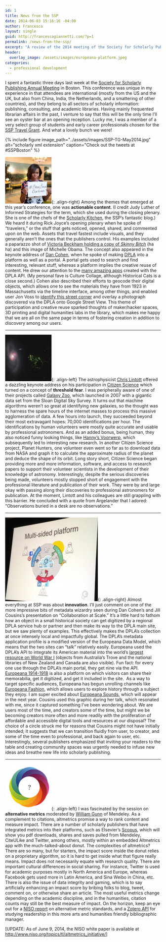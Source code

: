 ```yaml
---
id: 1
title: News from the SSP
date: 2014-06-03 15:16:16 -04:00
author: Francesca
layout: single
guid: http://francescagiannetti.com/?p=1
permalink: /news-from-the-ssp/
excerpt: "A review of the 2014 meeting of the Society for Scholarly Publishing."
header: 
  overlay_image: /assets/images/europeana-platform.jpeg
categories:
  - professional development
---
```

<span class="dropcap">I</span> spent a fantastic three days last week at the <a href="http://www.sspnet.org/events/annual-meeting/event-home/" target="_blank">Society for Scholarly Publishing Annual Meeting</a> in Boston. This conference was unique in my experience in that attendees are international (mostly from the US and the UK, but also from China, India, the Netherlands, and a smattering of other countries), and they belong to all sectors of scholarly information: publishing, consulting, and academic libraries. Having mainly frequented librarian affairs in the past, I venture to say that this will be the only time I&#8217;ll see an oyster bar at an opening reception. Lucky me, I was a member of a very select group of students and early career professionals chosen for the <a href="http://www.sspnet.org/careers/travel-grants-recipients/" target="_blank">SSP Travel Grant</a>. And what a lovely bunch we were!

{% include figure image_path="../assets/images/SSP-TG-May2014.jpg" alt="scholarly xml extension" caption="Check out the tweets at #SSPBoston" %}

![Bring Back Our Girls](/assets/images/bringbackourgirls-150x150.jpg){: .align-right} Among the themes that emerged at this year&#8217;s conference, one was **actionable content**. (I credit Judy Luther of Informed Strategies for the term, which she used during the closing plenary. She is one of the chefs of the <a href="http://scholarlykitchen.sspnet.org/" target="_blank">Scholarly Kitchen</a>, the SSP&#8217;s fantastic blog.) We heard it during Rick Joyce&#8217;s opening plenary when he spoke of &#8220;travelers,&#8221; or the stuff that gets noticed, opened, shared, and commented upon on the web. Assets that travel fastest include visuals, and they generally aren&#8217;t the ones that the publishers control. His examples included a paparazzo shot of <a href="http://www.nytimes.com/2007/08/01/books/01skin.html?pagewanted=all&_r=0" target="_blank">Victoria Beckham holding a copy of <em>Skinny Bitch</em></a> (ha ha) and this image of Michelle Obama. The concept also appeared in the keynote address of <a href="https://twitter.com/dancohen" target="_blank">Dan Cohen</a>, when he spoke of making <a href="http://dp.la/" target="_blank">DPLA</a> into a platform as well as a portal. A portal gets used to search and find interesting, relevant stuff, whereas a platform implies the creative reuse of content. He drew our attention to the <a href="http://dp.la/apps" target="_blank">many amazing apps</a> created with the DPLA API. (My personal fave is Culture Collage, although Historical Cats is a close second.) Cohen also described their efforts to geocode their digital objects, which allows one to see the materials they have from 1923 in Massachusetts via the timeline interface, among other things, and enabled user Jon Voss to <a href="https://twitter.com/jonvoss/status/440914583016853504/photo/1" target="_blank">identify this street corner</a> and overlay a photograph discovered via the DPLA onto Google Street View. This theme of participation and creative reuse sparked thoughts of maker/hacker spaces, 3D printing and digital humanities labs in the library, which makes me happy that we are all on the same page in terms of fostering creation in addition to discovery among our users.

* * *

![Hannys Voorwerp](/assets/images/hannys_voorwerp-150x150.jpg){: .align-left} The astrophysicist <a href="https://twitter.com/chrislintott" target="_blank">Chris Lintott</a> offered a dazzling keynote address on his participation in <a href="http://www.citizensciencealliance.org/" target="_blank">Citizen Science</a> which turned on a concept of **threshold fear**. I was peripherally aware of one of their projects called <a href="http://www.galaxyzoo.org/" target="_blank">Galaxy Zoo</a>, which launched in 2007 with a gigantic data set from the Sloan Digital Sky Survey. It turns out that machine algorithms weren&#8217;t so great at identifying new galaxies, so the thought was to harness the spare hours of the internet masses to process this massive agglomeration of data. A few hours into launch, they succeeded beyond their most extravagant hopes: 70,000 identifications per hour. The identifications by human volunteers were mostly quite accurate and usable by professional astronomers. And as an added bonus, being human, they also noticed funny looking things, like <a href="http://en.wikipedia.org/wiki/Hanny%27s_Voorwerp" target="_blank">Hanny&#8217;s Voorwerp</a>, which subsequently led to interesting new research. In another Citizen Science project, Planet Hunters, one volunteer even went so far as to download data from NASA and graph it to calculate the approximate radius of the planet and deduce the shape of its orbit. Long story short, Citizen Science began providing more and more information, software, and access to research papers to support their volunteer scientists in the development of their knowledge of astronomy. Interestingly, despite the serious discoveries being made, volunteers mostly stopped short of engagement with the professional literature and publication of their work. They were by and large okay with passing along their discoveries to professional astronomers for publication. At the moment, Lintott and his colleagues are still grappling with this barrier. He concluded with a quote from Argelander that I adored: &#8220;Observations buried in a desk are no observations.&#8221;

* * *

![Europeana Platform](/assets/images/europeana-platform-300x270.jpeg){: .align-right} Almost everything at SSP was about **innovation**. I&#8217;ll just comment on one of the more impressive bits of metadata wizardry seen during Dan Cohen&#8217;s and Jill Cousins&#8217;s presentation on &#8220;Collaboration at Scale.&#8221; It&#8217;s a little hard to fathom how an object in a small historical society can get digitized by a regional DPLA service hub or partner and then make its way to the DPLA main site, but we saw plenty of examples. This effectively makes the DPLA&#8217;s collection at once intensely local and impactfully global. The DPLA&#8217;s metadata application profile is a modified version of the Europeana Data Model, which means that the two sites can &#8220;talk&#8221; relatively easily. Europeana used the DPLA&#8217;s API to integrate its American material into the world&#8217;s <a href="http://europeana1914-1918.eu/" target="_blank">largest resource on World War I</a> (objects from Australia&#8217;s Trove and the national libraries of New Zealand and Canada are also visible). Fun fact: for every one use through the DPLA&#8217;s main portal, they get nine via the API. <a href="http://europeana1914-1918.eu/" target="_blank">Europeana 1914-1918</a> is also a platform on which visitors can share their memorabilia, get it digitized, and get it included in the site.  As a way to target specific audiences, Europeana has begun unrolling channels like <a href="http://www.europeanafashion.eu/portal/home.html" target="_blank">Europeana Fashion</a>, which allows users to explore history through a subject they enjoy. I am super excited about <a href="http://pro.europeana.eu/web/europeana-sounds/home" target="_blank">Europeana Sounds</a>, which will appear in the next year. Cousins used this graphic during her talk, which resonated with me, since it captured something I&#8217;ve been wondering about. We are users most of the time, and creators some of the time, but might we be becoming creators more often and more readily with the proliferation of affordable and accessible digital tools and resources at our disposal? The choice of a circle struck me for reasons that Cousins might not have initially intended; it suggests that we can transition fluidly from user, to creator, and some of the time even to professional, and back again to user, etc. Interestingly, several publishers emphasized that inviting your readers to the table and creating community spaces was urgently needed to infuse new ideas and breathe new life into scholarly publishing.

* * *

![Altmetric Donut](/assets/images/altmetric-150x150.png){: .align-left} I was fascinated by the session on **alternative metrics** moderated by <a href="https://twitter.com/mrgunn" target="_blank">William Gunn</a> of Mendeley. As a complement to citations, altmetrics promise a way to rank content and measure impact. There are a number of scholarly publishers that have integrated metrics into their platforms, such as Elsevier&#8217;s <a href="http://www.scopus.com/" target="_blank">Scopus</a>, which will show you pdf downloads, shares and saves pulled from Mendeley, CiteULike and Twitter, among others, mostly within an embedded Altmetrics app with the much-talked-about donut. The complexities of altmetrics? There are so many, but for starters, the impact score inside the donut relies on a proprietary algorithm, so it is hard to get inside what that figure really means. Impact does not necessarily equate with research quality. There are important cultural differences in social sharing. For instance, Twitter is used for academic purposes mostly in North America and Europe, whereas Facebook gets used more in Latin America, and Sina Weibo in China, etc. There is also the issue of data integrity and gaming, which is to say artificially enhancing an impact score by bribing folks to blog, tweet, comment on, or otherwise share an article. The most useful metrics change depending on the academic discipline, and in the humanities, citation counts may still be the best measure of impact. On the horizon, keep an eye out for a <a href="http://www.niso.org/topics/tl/altmetrics_initiative/" target="_blank">NISO report</a> on alternative metric standards, and a <a href="https://www.zotero.org/blog/funding-for-altmetrics-research-and-expanded-api/" target="_blank">Zotero API</a> for studying readership in this more arts and humanities friendly bibliographic manager.

[UPDATE: As of June 9, 2014, the NISO white paper is available at <http://www.niso.org/topics/tl/altmetrics_initiative/>]
